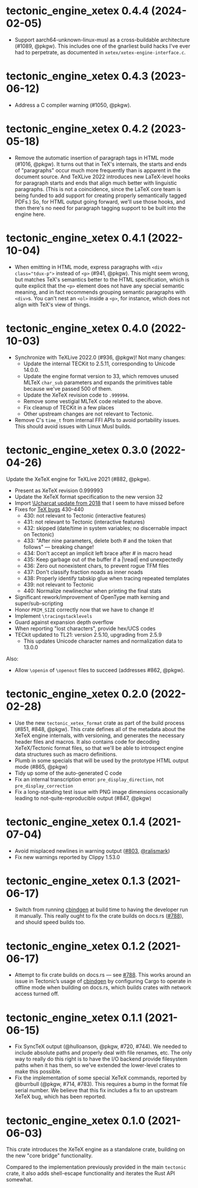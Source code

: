 # tectonic_engine_xetex 0.4.4 (2024-02-05)

- Support aarch64-unknown-linux-musl as a cross-buildable architecture (#1089,
  @pkgw). This includes one of the gnarliest build hacks I've ever had to
  perpetrate, as documented in `xetex/xetex-engine-interface.c`.


# tectonic_engine_xetex 0.4.3 (2023-06-12)

- Address a C compiler warning (#1050, @pkgw).


# tectonic_engine_xetex 0.4.2 (2023-05-18)

- Remove the automatic insertion of paragraph tags in HTML mode (#1016, @pkgw).
  It turns out that in TeX's internals, the starts and ends of "paragraphs"
  occur much more frequently than is apparent in the document source. And
  TeXLive 2022 introduces new LaTeX-level hooks for paragraph starts and ends
  that align much better with linguistic paragraphs. (This is not a coincidence,
  since the LaTeX core team is being funded to add support for creating properly
  semantically tagged PDFs.) So, for HTML output going forward, we'll use those
  hooks, and then there's no need for paragraph tagging support to be built into
  the engine here.


# tectonic_engine_xetex 0.4.1 (2022-10-04)

- When emitting in HTML mode, express paragraphs with `<div class="tdux-p">`
  instead of `<p>` (#941, @pkgw). This might seem wrong, but matches TeX's
  semantics better to the HTML specification, which is quite explicit that the
  `<p>` element does not have any special semantic meaning, and in fact
  recommends grouping semantic paragraphs with `<div>`s. You can't nest an
  `<ol>` inside a `<p>`, for instance, which does not align with TeX's view of
  things.


# tectonic_engine_xetex 0.4.0 (2022-10-03)

- Synchronize with TeXLive 2022.0 (#936, @pkgw)! Not many changes:
  - Update the internal TECKit to 2.5.11, corresponding to
    Unicode 14.0.0.
  - Update the engine format version to 33, which removes unused
    MLTeX `char_sub` parameters and expands the primitives table
    because we've passed 500 of them.
  - Update the XeTeX revision code to `.999994`.
  - Remove some vestigial MLTeX code related to the above.
  - Fix cleanup of TECKit in a few places
  - Other upstream changes are not relevant to Tectonic.
- Remove C's `time_t` from internal FFI APIs to avoid portability issues. This
  should avoid issues with Linux Musl builds.


# tectonic_engine_xetex 0.3.0 (2022-04-26)

Update the XeTeX engine for TeXLive 2021 (#882, @pkgw).

- Present as XeTeX revision 0.999993
- Update the XeTeX format specification to the new version 32
- Import [\Ucharcat update from 2018][ucc] that I seem to have missed before
- Fixes for [TeX bugs][tex82] 430-440
  - 430: not relevant to Tectonic (interactive features)
  - 431: not relevant to Tectonic (interactive features)
  - 432: skipped (date/time in system variables; no discernable impact on Tectonic)
  - 433: "After nine parameters, delete both # and the token that follows" — breaking change!
  - 434: Don't accept an implicit left brace after # in macro head
  - 435: Keep garbage out of the buffer if a |\read| end unexpectedly
  - 436: Zero out nonexistent chars, to prevent rogue TFM files
  - 437: Don't classify fraction noads as inner noads
  - 438: Properly identify tabskip glue when tracing repeated templates
  - 439: not relevant to Tectonic
  - 440: Normalize newlinechar when printing the final stats
- Significant rework/improvement of OpenType math kerning and super/sub-scripting
- Honor `PRIM_SIZE` correctly now that we have to change it!
- Implement `\tracingstacklevels`
- Guard against expansion depth overflow
- When reporting "lost characters", provide hex/UCS codes
- TECkit updated to TL21: version 2.5.10, upgrading from 2.5.9
  - This updates Unicode character names and normalization data to 13.0.0

[ucc]: https://github.com/TeX-Live/xetex/commit/0b12b29abb4748a9a85cc3e195ad388eba0d674e
[tex82]: https://ctan.math.utah.edu/ctan/tex-archive/systems/knuth/dist/errata/tex82.bug

Also:

- Allow `\openin` of `\openout` files to succeed (addresses #862, @pkgw).


# tectonic_engine_xetex 0.2.0 (2022-02-28)

- Use the new `tectonic_xetex_format` crate as part of the build process (#851,
  #848, @pkgw). This crate defines all of the metadata about the XeTeX engine
  internals, with versioning, and generates the necessary header files and
  macros. It also contains code for decoding XeTeX/Tectonic format files, so
  that we'll be able to introspect engine data structures such as macro
  definitions.
- Plumb in some specials that will be used by the prototype HTML output
  mode (#865, @pkgw)
- Tidy up some of the auto-generated C code
- Fix an internal transcription error: `pre_display_direction`, not
  `pre_display_correction`
- Fix a long-standing test issue with PNG image dimensions occasionally leading
  to not-quite-reproducible output (#847, @pkgw)


# tectonic_engine_xetex 0.1.4 (2021-07-04)

- Avoid misplaced newlines in warning output ([#803], [@ralismark])
- Fix new warnings reported by Clippy 1.53.0

[#803]: https://github.com/tectonic-typesetting/tectonic/pull/803
[@ralismark]: https://github.com/ralismark


# tectonic_engine_xetex 0.1.3 (2021-06-17)

- Switch from running [cbindgen] at build time to having the developer run it
  manually. This really ought to fix the crate builds on docs.rs ([#788]), and
  should speed builds too.

[cbindgen]: https://github.com/eqrion/cbindgen
[#788]: https://github.com/tectonic-typesetting/tectonic/issues/788


# tectonic_engine_xetex 0.1.2 (2021-06-17)

- Attempt to fix crate builds on docs.rs — see [#788]. This works around an
  issue in Tectonic’s usage of [cbindgen] by configuring Cargo to operate in
  offline mode when building on docs.rs, which builds crates with network access
  turned off.

[#788]: https://github.com/tectonic-typesetting/tectonic/issues/788
[cbindgen]: https://github.com/eqrion/cbindgen


# tectonic_engine_xetex 0.1.1 (2021-06-15)

- Fix SyncTeX output (@hulloanson, @pkgw, #720, #744). We needed to include
  absolute paths and properly deal with file renames, etc. The only way to
  really do this right is to have the I/O backend provide filesystem paths when
  it has them, so we've extended the lower-level crates to make this possible.
- Fix the implementation of some special XeTeX commands, reported by @burrbull
  (@pkgw, #714, #783). This requires a bump in the format file serial number. We
  believe that this fix includes a fix to an upstream XeTeX bug, which has been
  reported.


# tectonic_engine_xetex 0.1.0 (2021-06-03)

This crate introduces the XeTeX engine as a standalone crate, building on the
new "core bridge" functionality.

Compared to the implementation previously provided in the main `tectonic` crate,
it also adds shell-escape functionality and iterates the Rust API somewhat.
